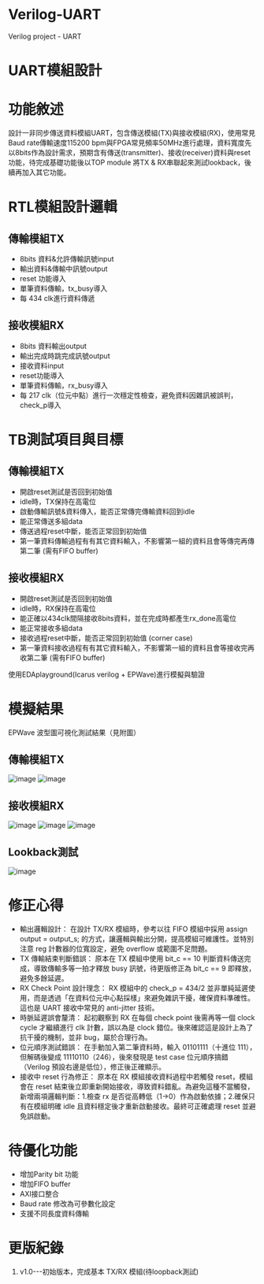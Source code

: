 # Verilog-UART
Verilog project - UART

# UART模組設計

# 功能敘述
設計一非同步傳送資料模組UART，包含傳送模組(TX)與接收模組(RX)，使用常見Baud rate傳輸速度115200 bpm與FPGA常見頻率50MHz進行處理，資料寬度先以8bits作為設計需求，預期含有傳送(transmitter)、接收(receiver)資料與reset功能，待完成基礎功能後以TOP module 將TX & RX串聯起來測試lookback，後續再加入其它功能。

# RTL模組設計邏輯
## 傳輸模組TX
- 8bits 資料&允許傳輸訊號input
- 輸出資料&傳輸中訊號output
- reset 功能導入
- 單筆資料傳輸，tx_busy導入
- 每 434 clk進行資料傳遞

## 接收模組RX
- 8bits 資料輸出output
- 輸出完成時跳完成訊號output
- 接收資料input
- reset功能導入
- 單筆資料傳輸，rx_busy導入
- 每 217 clk（位元中點）進行一次穩定性檢查，避免資料因雜訊被誤判，check_p導入


# TB測試項目與目標
## 傳輸模組TX
- 開啟reset測試是否回到初始值
- idle時，TX保持在高電位
- 啟動傳輸訊號&資料傳入，能否正常傳完傳輸資料回到idle
- 能正常傳送多組data
- 傳送過程reset中斷，能否正常回到初始值
- 第一筆資料傳輸過程有有其它資料輸入，不影響第一組的資料且會等傳完再傳第二筆 (需有FIFO buffer)

## 接收模組RX
- 開啟reset測試是否回到初始值
- idle時，RX保持在高電位
- 能正確以434clk間隔接收8bits資料，並在完成時都產生rx_done高電位
- 能正常接收多組data
- 接收過程reset中斷，能否正常回到初始值 (corner case)
- 第一筆資料接收過程有有其它資料輸入，不影響第一組的資料且會等接收完再收第二筆 (需有FIFO buffer)

使用EDAplayground(Icarus verilog + EPWave)進行模擬與驗證


# 模擬結果
EPWave 波型圖可視化測試結果（見附圖）
## 傳輸模組TX
![image](https://github.com/user-attachments/assets/d5a1cbfe-b219-44c2-8487-2ff88c147bdc)
![image](https://github.com/user-attachments/assets/b95fa6b5-ca22-47d6-b93e-527510c2fea1)

## 接收模組RX
![image](https://github.com/user-attachments/assets/6eea5dbb-3452-4501-ad13-466f683aaddd)
![image](https://github.com/user-attachments/assets/88ed4a1c-8540-4bf0-8332-d13f394c7025)
![image](https://github.com/user-attachments/assets/4c0b4317-5dc9-461f-afa0-1a8f00d15a0b)

## Lookback測試
![image](https://github.com/user-attachments/assets/f9c37b69-4088-425a-8b6e-aefc0b5b8921)


# 修正心得
- 輸出邏輯設計： 在設計 TX/RX 模組時，參考以往 FIFO 模組中採用 assign output = output_s; 的方式，讓邏輯與輸出分開，提高模組可維護性。並特別注意 reg 計數器的位寬設定，避免 overflow 或範圍不足問題。
- TX 傳輸結束判斷錯誤： 原本在 TX 模組中使用 bit_c == 10 判斷資料傳送完成，導致傳輸多等一拍才釋放 busy 訊號，待更版修正為 bit_c == 9 即釋放，避免多餘延遲。
- RX Check Point 設計理念： RX 模組中的 check_p = 434/2 並非單純延遲使用，而是透過「在資料位元中心點採樣」來避免雜訊干擾，確保資料準確性。這也是 UART 接收中常見的 anti-jitter 技術。
- 時脈延遲誤會釐清： 起初觀察到 RX 在每個 check point 後需再等一個 clock cycle 才繼續進行 clk 計數，誤以為是 clock 錯位。後來確認這是設計上為了抗干擾的機制，並非 bug，屬於合理行為。
- 位元順序測試錯誤： 在手動加入第二筆資料時，輸入 01101111（十進位 111），但解碼後變成 11110110（246），後來發現是 test case 位元順序搞錯（Verilog 預設右邊是低位），修正後正確顯示。
- 接收中 reset 行為修正： 原本在 RX 模組接收資料過程中若觸發 reset，模組會在 reset 結束後立即重新開始接收，導致資料錯亂。為避免這種不當觸發，新增兩項邏輯判斷：1.檢查 rx 是否從高轉低（1→0）作為啟動依據；2.確保只有在模組明確 idle 且資料穩定後才重新啟動接收。最終可正確處理 reset 並避免誤啟動。

# 待優化功能
- 增加Parity bit 功能
- 增加FIFO buffer
- AXI接口整合
- Baud rate 修改為可參數化設定
- 支援不同長度資料傳輸

# 更版紀錄
1. v1.0---初始版本，完成基本 TX/RX 模組(待loopback測試) 
